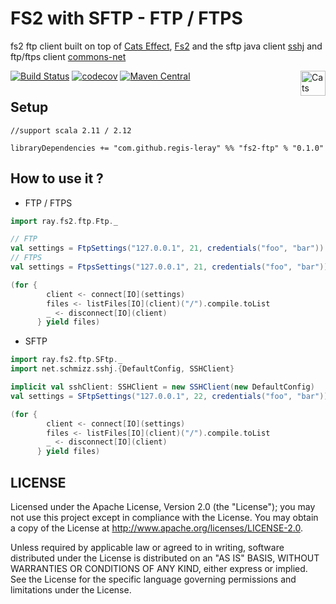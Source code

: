 # FS2 with SFTP - FTP / FTPS

fs2 ftp client built on top of [Cats Effect](https://typelevel.org/cats-effect/), [Fs2](http://fs2.io/) and the sftp java client [sshj](https://github.com/hierynomus/sshj) and ftp/ftps client [commons-net](https://commons.apache.org/proper/commons-net/) 

[![Build Status](https://travis-ci.org/regis-leray/fs2-ftp.svg?branch=master)](https://travis-ci.org/regis-leray/fs2-ftp)
[![codecov](https://codecov.io/gh/regis-leray/fs2-ftp/branch/master/graph/badge.svg)](https://codecov.io/gh/regis-leray/fs2-ftp)
[![Maven Central](https://img.shields.io/maven-central/v/com.github.regis-leray/fs2-ftp_2.12.svg)](http://search.maven.org/#search%7Cga%7C1%7Cfs2-ftp) 
<a href="https://typelevel.org/cats/"><img src="https://typelevel.org/cats/img/cats-badge.svg" height="40px" align="right" alt="Cats friendly" /></a>

Setup
-----

```
//support scala 2.11 / 2.12

libraryDependencies += "com.github.regis-leray" %% "fs2-ftp" % "0.1.0"
```

How to use it ?
---

* FTP / FTPS

```scala
import ray.fs2.ftp.Ftp._

// FTP
val settings = FtpSettings("127.0.0.1", 21, credentials("foo", "bar"))
// FTPS
val settings = FtpsSettings("127.0.0.1", 21, credentials("foo", "bar"))

(for {
        client <- connect[IO](settings)
        files <- listFiles[IO](client)("/").compile.toList
        _ <- disconnect[IO](client)
      } yield files)      
 ```

* SFTP

```scala
import ray.fs2.ftp.SFtp._
import net.schmizz.sshj.{DefaultConfig, SSHClient}

implicit val sshClient: SSHClient = new SSHClient(new DefaultConfig)
val settings = SFtpSettings("127.0.0.1", 22, credentials("foo", "bar"))

(for {
        client <- connect[IO](settings)
        files <- listFiles[IO](client)("/").compile.toList
        _ <- disconnect[IO](client)
      } yield files)      
 ```

## LICENSE

Licensed under the Apache License, Version 2.0 (the "License"); you may not use this project except in compliance with
the License. You may obtain a copy of the License at http://www.apache.org/licenses/LICENSE-2.0.

Unless required by applicable law or agreed to in writing, software distributed under the License is distributed on an
"AS IS" BASIS, WITHOUT WARRANTIES OR CONDITIONS OF ANY KIND, either express or implied. See the License for the specific
language governing permissions and limitations under the License.